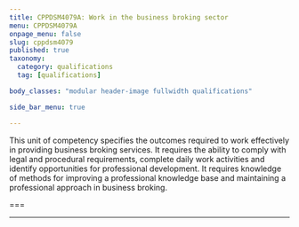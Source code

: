 ```yaml
---
title: CPPDSM4079A: Work in the business broking sector
menu: CPPDSM4079A
onpage_menu: false
slug: cppdsm4079
published: true
taxonomy:
  category: qualifications
  tag: [qualifications]

body_classes: "modular header-image fullwidth qualifications"

side_bar_menu: true

---
```


This unit of competency specifies the outcomes required to work effectively in providing business broking services. It requires the ability to comply with legal and procedural requirements, complete daily work activities and identify opportunities for professional development. It requires knowledge of methods for improving a professional knowledge base and maintaining a professional approach in business broking.

===

---
